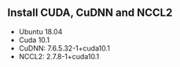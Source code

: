 
## Install CUDA, CuDNN and NCCL2

- Ubuntu 18.04
- Cuda 10.1
- CuDNN: 7.6.5.32-1+cuda10.1
- NCCL2: 2.7.8-1+cuda10.1